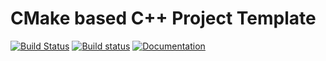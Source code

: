 # CMake based C++ Project Template
[![Build Status](https://travis-ci.org/jslee02/cmake-cpp-template.svg?branch=master)](https://travis-ci.org/jslee02/cmake-cpp-template)
[![Build status](https://ci.appveyor.com/api/projects/status/pv90pdct8i50vu4k/branch/master?svg=true)](https://ci.appveyor.com/project/jslee02/cmake-cpp-template/branch/master)
[![Documentation](https://codedocs.xyz/jslee02/cmake-cpp-template.svg)](https://codedocs.xyz/jslee02/cmake-cpp-template/)
